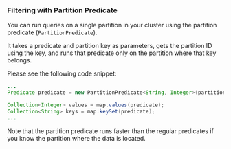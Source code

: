 

### Filtering with Partition Predicate

You can run queries on a single partition in your cluster using the partition predicate (`PartitionPredicate`). 

It takes a predicate and partition key as parameters, gets the partition ID using the key, and  runs that predicate only on the partition where that key belongs.

Please see the following code snippet:

```java
...
Predicate predicate = new PartitionPredicate<String, Integer>(partitionKey, TruePredicate.INSTANCE);

Collection<Integer> values = map.values(predicate);
Collection<String> keys = map.keySet(predicate);
...
```

Note that the partition predicate runs faster than the regular predicates if you know the partition where the data is located.